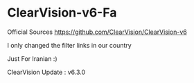 # ClearVision-v6-Fa
Official Sources
https://github.com/ClearVision/ClearVision-v6

I only changed the filter links in our country

Just For Iranian :)

ClearVision Update : v6.3.0
